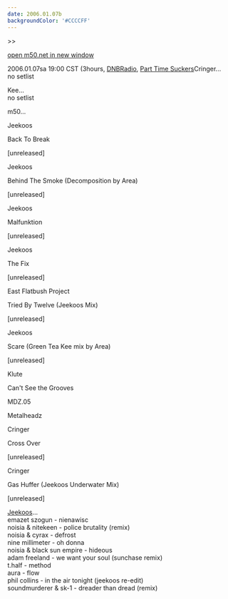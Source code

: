 ```yaml
---
date: 2006.01.07b
backgroundColor: '#CCCCFF'
---
```


\>>

[open m50.net in new window](http://m50.net/)

2006.01.07sa 19:00 CST (3hours, [DNBRadio](http://www.dnbradio.com/), [Part Time Suckers](http://www.parttimesuckers.com/)Cringer...  
no setlist  

Kee...  
no setlist  

m50...  

Jeekoos

Back To Break

\[unreleased\]

Jeekoos

Behind The Smoke (Decomposition by Area)

\[unreleased\]

Jeekoos

Malfunktion

\[unreleased\]

Jeekoos

The Fix

\[unreleased\]

East Flatbush Project

Tried By Twelve (Jeekoos Mix)

\[unreleased\]

Jeekoos

Scare (Green Tea Kee mix by Area)

\[unreleased\]

Klute

Can't See the Grooves

MDZ.05

Metalheadz

Cringer

Cross Over

\[unreleased\]

Cringer

Gas Huffer (Jeekoos Underwater Mix)

\[unreleased\]

[Jeekoos](http://www.jeekoos.com/)...  
emazet szogun - nienawisc  
noisia & nitekeen - police brutality (remix)  
noisia & cyrax - defrost  
nine millimeter - oh donna  
noisia & black sun empire - hideous  
adam freeland - we want your soul (sunchase remix)  
t.half - method  
aura - flow  
phil collins - in the air tonight (jeekoos re-edit)  
soundmurderer & sk-1 - dreader than dread (remix)